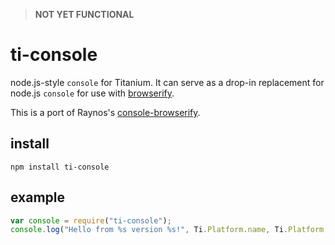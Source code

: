 > **NOT YET FUNCTIONAL**

# ti-console

node.js-style `console` for Titanium. It can serve as a drop-in replacement for node.js `console` for use with [browserify][].

This is a port of Raynos's [console-browserify][].

## install

`npm install ti-console`

## example

```js
var console = require("ti-console");
console.log("Hello from %s version %s!", Ti.Platform.name, Ti.Platform.version);
```

[browserify]: https://github.com/substack/node-browserify
[console-browserify]: https://github.com/Raynos/console-browserify